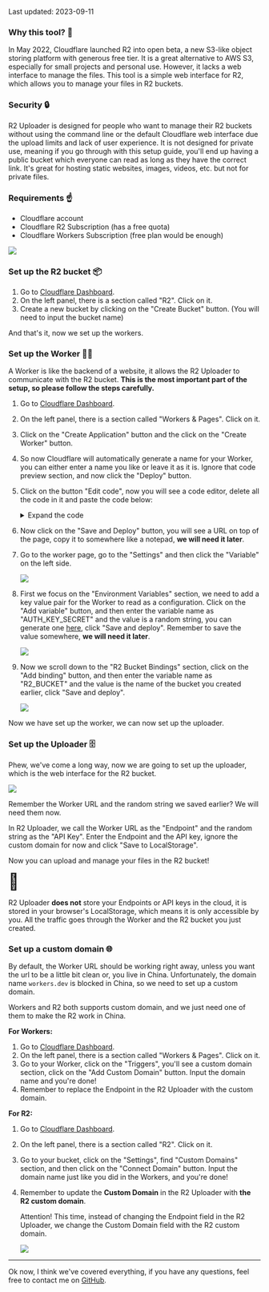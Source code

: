 Last updated: 2023-09-11

### Why this tool? 🤔

In May 2022, Cloudflare launched R2 into open beta, a new S3-like object storing platform with generous free tier. It is a great alternative to AWS S3, especially for small projects and personal use. However, it lacks a web interface to manage the files. This tool is a simple web interface for R2, which allows you to manage your files in R2 buckets.

### Security 🔒

R2 Uploader is designed for people who want to manage their R2 buckets without using the command line or the default Cloudflare web interface due the upload limits and lack of user experience. It is not designed for private use, meaning if you go through with this setup guide, you'll end up having a public bucket which everyone can read as long as they have the correct link. It's great for hosting static websites, images, videos, etc. but not for private files.

### Requirements ☝️

- Cloudflare account
- Cloudflare R2 Subscription (has a free quota)
- Cloudflare Workers Subscription (free plan would be enough)

![](https://worker-shrill-water-2ae4.jw1dev.workers.dev/dashboard.png)

### Set up the R2 bucket 📦

1. Go to [Cloudflare Dashboard](https://dash.cloudflare.com/).
2. On the left panel, there is a section called "R2". Click on it.
3. Create a new bucket by clicking on the "Create Bucket" button. (You will need to input the bucket name)

And that's it, now we set up the workers.

### Set up the Worker 👷‍♂️

A Worker is like the backend of a website, it allows the R2 Uploader to communicate with the R2 bucket. **This is the most important part of the setup, so please follow the steps carefully.**

1. Go to [Cloudflare Dashboard](https://dash.cloudflare.com/).
2. On the left panel, there is a section called "Workers & Pages". Click on it.
3. Click on the "Create Application" button and the click on the "Create Worker" button.
4. So now Cloudflare will automatically generate a name for your Worker, you can either enter a name you like or leave it as it is. Ignore that code preview section, and now click the "Deploy" button.
5. Click on the button "Edit code", now you will see a code editor, delete all the code in it and paste the code below:

   <details><summary>Expand the code</summary>
   
   ```js
    var hasValidHeader = (request, env) => {
      return request.headers.get('x-api-key') === env.AUTH_KEY_SECRET
    }
    function authorizeRequest(request, env, key) {
      switch (request.method) {
        case 'PUT':
          return hasValidHeader(request, env)
        case 'DELETE':
          return hasValidHeader(request, env)
        case 'PATCH':
          return hasValidHeader(request, env)
        case 'GET':
          return true
        case 'OPTIONS':
          return true
        default:
          return false
      }
    }
    var worker_default = {
      async fetch(request, env) {
        const url = new URL(request.url)
        const key = url.pathname.slice(1)
        if (!authorizeRequest(request, env, key)) {
          return new Response('Forbidden', { status: 403 })
        }
        switch (request.method) {
          case 'PUT':
            await env.R2_BUCKET.put(key, request.body)
            return new Response(`Put ${key} successfully!`, {
              headers: {
                'Access-Control-Allow-Origin': '*'
              }
            })
          case 'PATCH':
            let list = await env.R2_BUCKET.list()
            return new Response(JSON.stringify(list), {
              headers: {
                'Content-Type': 'application/json',
                'Access-Control-Allow-Origin': '*'
              }
            })
          case 'GET':
            const object = await env.R2_BUCKET.get(key)
            if (object === null) {
              return new Response('Object Not Found', { status: 404 })
            }
            const headers = new Headers()
            object.writeHttpMetadata(headers)
            headers.set('etag', object.httpEtag)
            headers.set('Access-Control-Allow-Origin', '*')
            return new Response(object.body, {
              headers
            })
          case 'DELETE':
            await env.R2_BUCKET.delete(key)
            return new Response('Deleted!', {
              headers: {
                'Access-Control-Allow-Origin': '*'
              }
            })
          case 'OPTIONS':
            return new Response(null, {
              headers: {
                'Access-Control-Allow-Origin': '*',
                'Access-Control-Allow-Methods': 'PUT, PATCH, GET, DELETE, OPTIONS',
                'Access-Control-Allow-Headers': 'Content-Type, x-api-key'
              }
            })
          default:
            return new Response('Method Not Allowed', {
              status: 405,
              headers: {
                'Access-Control-Allow-Methods': 'PUT, PATCH, GET, DELETE, OPTIONS',
                'Access-Control-Allow-Origin': '*'
              }
            })
        }
      }
    }
    export {
      worker_default as default
    }
   ```

   </details>

6. Now click on the "Save and Deploy" button, you will see a URL on top of the page, copy it to somewhere like a notepad, **we will need it later**.
7. Go to the worker page, go to the "Settings" and then click the "Variable" on the left side.

   ![](https://worker-shrill-water-2ae4.jw1dev.workers.dev/r2_page.png)

8. First we focus on the "Environment Variables" section, we need to add a key value pair for the Worker to read as a configuration. Click on the "Add variable" button, and then enter the variable name as "AUTH_KEY_SECRET" and the value is a random string, you can generate one [here](https://www.avast.com/random-password-generator), click "Save and deploy". Remember to save the value somewhere, **we will need it later**.
 
   ![](https://worker-shrill-water-2ae4.jw1dev.workers.dev/workers_api_key_setup.png)

9. Now we scroll down to the "R2 Bucket Bindings" section, click on the "Add binding" button, and then enter the variable name as "R2_BUCKET" and the value is the name of the bucket you created earlier, click "Save and deploy".

   ![](https://worker-shrill-water-2ae4.jw1dev.workers.dev/r2_bindings_to_worker.png)

Now we have set up the worker, we can now set up the uploader.

### Set up the Uploader 🗄️

Phew, we've come a long way, now we are going to set up the uploader, which is the web interface for the R2 bucket.

![](https://worker-shrill-water-2ae4.jw1dev.workers.dev/uploader_web_interface.png)

Remember the Worker URL and the random string we saved earlier? We will need them now.

In R2 Uploader, we call the Worker URL as the "Endpoint" and the random string as the "API Key". Enter the Endpoint and the API key, ignore the custom domain for now and click "Save to LocalStorage".

Now you can upload and manage your files in the R2 bucket!

<span style="font-size: 2rem">🎉</span>

R2 Uploader **does not** store your Endpoints or API keys in the cloud, it is stored in your browser's LocalStorage, which means it is only accessible by you. All the traffic goes through the Worker and the R2 bucket you just created.

### Set up a custom domain 🌐

By default, the Worker URL should be working right away, unless you want the url to be a little bit clean or, you live in China. Unfortunately, the domain name `workers.dev` is blocked in China, so we need to set up a custom domain.

Workers and R2 both supports custom domain, and we just need one of them to make the R2 work in China.

**For Workers:**

1. Go to [Cloudflare Dashboard](https://dash.cloudflare.com/).
2. On the left panel, there is a section called "Workers & Pages". Click on it.
3. Go to your Worker, click on the "Triggers", you'll see a custom domain section, click on the "Add Custom Domain" button. Input the domain name and you're done!
4. Remember to replace the Endpoint in the R2 Uploader with the custom domain.

**For R2:**

1. Go to [Cloudflare Dashboard](https://dash.cloudflare.com/).
2. On the left panel, there is a section called "R2". Click on it.
3. Go to your bucket, click on the "Settings", find "Custom Domains" section, and then click on the "Connect Domain" button. Input the domain name just like you did in the Workers, and you're done!
4. Remember to update the **Custom Domain** in the R2 Uploader with **the R2 custom domain**. 
   
   Attention! This time, instead of changing the Endpoint field in the R2 Uploader, we change the Custom Domain field with the R2 custom domain.
   
   ![](https://worker-shrill-water-2ae4.jw1dev.workers.dev/endpoint.png)


---

Ok now, I think we've covered everything, if you have any questions, feel free to contact me on [GitHub](https://github.com/jw-12138).